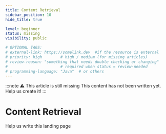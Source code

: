 ```yaml
---
title: Content Retrieval
sidebar_position: 10
hide_title: true

level: beginner
status: missing
visibility: public

# OPTIONAL TAGS:
# external-link: https://somelink.dev  #if the resource is external
# priority: high        # high / medium (for missing articles)
# review-reason: "something that needs double checking or changing"
#                       # required when status = review-needed
# programming-language: "Java"  # or others
---
```


:::note ⚠️ This article is still missing
This content has not been written yet. Help us create it!
:::

# Content Retrieval

Help us write this landing page
